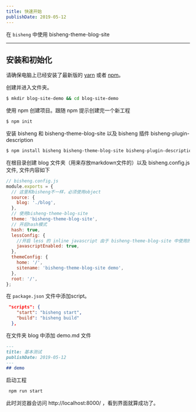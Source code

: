 ```yaml
---
title: 快速开始
publishDate: 2019-05-12
---
```


在 `bisheng` 中使用 bisheng-theme-blog-site

---

## 安装和初始化

请确保电脑上已经安装了最新版的 [yarn](https://yarnpkg.com) 或者 [npm](https://www.npmjs.com/)。

创建并进入文件夹。
```bash
$ mkdir blog-site-demo && cd blog-site-demo
```

使用 npm 创建项目。跟随 npm 提示创建完一个新工程

```bash
$ npm init
```

安装 bisheng 和 bisheng-theme-blog-site 以及 bisheng 插件 bisheng-plugin-description

```bash
$ npm install bisheng bisheng-theme-blog-site bisheng-plugin-description --save
```

在根目录创建 blog 文件夹（用来存放markdown文件的）以及 bisheng.config.js 文件, 文件内容如下

```js
// bisheng.config.js
module.exports = {
  // 这里和bisheng不一样，必须使用object
  source: {
    blog: './blog',
  },
  // 使用bisheng-theme-blog-site
  theme: 'bisheng-theme-blog-site',
  // 开启hash模式
  hash: true,
  lessConfig: {
    //开启 less 的 inline javascript 由于 bisheng-theme-blog-site 中使用的less样式是复制 antd 官网文档中的样式库，antd 有使用这个功能
    javascriptEnabled: true,
  },
  themeConfig: {
    home: '/',
    sitename: 'bisheng-theme-blog-site demo',
  },
  root: '/',
};
```

在 `package.json` 文件中添加script。
```json
 "scripts": {
    "start": "bisheng start",
    "build": "bisheng build"
  },
```

在文件夹 blog 中添加 demo.md 文件
```md
---
title: 基本测试
publishDate: 2019-05-12
---
## demo
```

启动工程
```bash
 npm run start
```

此时浏览器会访问 http://localhost:8000/ ，看到界面就算成功了。